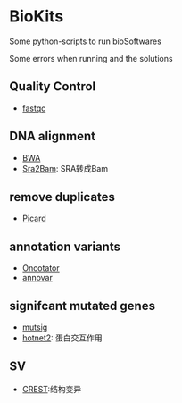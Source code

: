 # BioKits
Some python-scripts to run bioSoftwares

Some errors when running and the solutions

## Quality Control
* [fastqc](fastqc)
## DNA alignment
* [BWA](BWA)
* [Sra2Bam](Sra2Bam): SRA转成Bam
## remove duplicates
* [Picard](Picard)
## annotation variants
* [Oncotator](oncotator)
* [annovar](annovar)
## signifcant mutated genes
* [mutsig](mutsig)
* [hotnet2](hotnet2): 蛋白交互作用
## SV
* [CREST](CREST):结构变异
